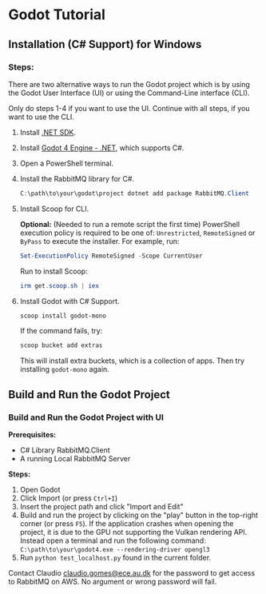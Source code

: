 # Godot Tutorial

## Installation (C# Support) for Windows


### Steps: 
There are two alternative ways to run the Godot project which is by using the Godot User Interface (UI) or using the Command-Line interface (CLI).

Only do steps 1-4 if you want to use the UI. Continue with all steps, if you want to use the CLI.
1. Install [.NET SDK](https://dotnet.microsoft.com/en-us/download).
2. Install [Godot 4 Engine - .NET](https://godotengine.org/download/windows/), which supports C#.
3. Open a PowerShell terminal. 
4. Install the RabbitMQ library for C#. 
   ```powershell
   C:\path\to\your\godot\project dotnet add package RabbitMQ.Client
   ```
5. Install Scoop for CLI.
   
   **Optional:** (Needed to run a remote script the first time)
    PowerShell execution policy is required to be one of: `Unrestricted`, `RemoteSigned` or `ByPass` to execute the installer. For example, run:

    ```powershell
    Set-ExecutionPolicy RemoteSigned -Scope CurrentUser
    ```
   Run to install Scoop:
    ```powershell
    irm get.scoop.sh | iex
    ```
6. Install Godot with C# Support.
   ```powershell
   scoop install godot-mono
   ```
   If the command fails, try:
     ```powershell
     scoop bucket add extras
     ```
     This will install extra buckets, which is a collection of apps. 
     Then try installing `godot-mono` again.

## Build and Run the Godot Project

### Build and Run the Godot Project with UI

**Prerequisites:**
* C# Library RabbitMQ.Client
* A running Local RabbitMQ Server

**Steps:**
1. Open Godot
2. Click Import (or press ```Ctrl+I```)
3. Insert the project path and click "Import and Edit"
4. Build and run the project by clicking on the "play" button in the top-right corner (or press ```F5```). If the application crashes when opening the project, it is due to the GPU not supporting the Vulkan rendering API. Instead open a terminal and run the following command: ```C:\path\to\your\godot4.exe --rendering-driver opengl3```
5. Run ```python test_localhost.py``` found in the current folder.

Contact Claudio claudio.gomes@ece.au.dk for the password to get access to RabbitMQ on AWS. No argument or wrong password will fail.

